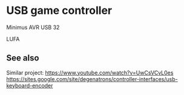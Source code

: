 # USB game controller 

Minimus AVR USB 32 

LUFA

## See also

Similar project: https://www.youtube.com/watch?v=UwCsVCvL0es https://sites.google.com/site/degenatrons/controller-interfaces/usb-keyboard-encoder
